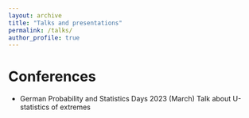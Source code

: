 ```yaml
---
layout: archive
title: "Talks and presentations"
permalink: /talks/
author_profile: true
---
```

Conferences
======
* German Probability and Statistics Days 2023 (March)
Talk about U-statistics of extremes 
<!--
{% if site.talkmap_link == true %}

<p style="text-decoration:underline;"><a href="/talkmap.html">See a map of all the places I've given a talk!</a></p>

{% endif %}

{% for post in site.talks reversed %}
  {% include archive-single-talk.html %}
{% endfor %}
-->
